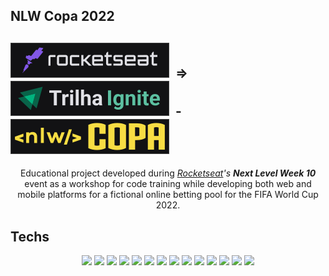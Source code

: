 ## NLW Copa 2022
## <img src="https://raw.githubusercontent.com/deltemp/nlw-copa-2022/main/web/src/assets/badges/rocketseat.svg">&nbsp;&nbsp;=>&nbsp;&nbsp;<img src="https://raw.githubusercontent.com/deltemp/nlw-copa-2022/main/web/src/assets/badges/trilhaignite.svg">&nbsp;&nbsp;-&nbsp;&nbsp;<img src="https://raw.githubusercontent.com/deltemp/nlw-copa-2022/main/web/src/assets/badges/nlwcopa.svg">

<p align="center">
Educational project developed during <cite><a href="https://rocketseat.com.br/" target="_blank">Rocketseat</a>'s <strong>Next Level Week 10</strong></cite> event as a workshop for code training while developing both web and mobile platforms for a fictional online betting pool for the FIFA World Cup 2022.
</p>

## Techs
<p align="center">
  <img src="https://img.shields.io/badge/JavaScript-F7DF1E?style=for-the-badge&logo=javascript&logoColor=black">
  <img src="https://img.shields.io/badge/TypeScript-3178C6?style=for-the-badge&logo=typescript&logoColor=white"/>
  <img src="https://img.shields.io/badge/Tailwind_CSS-06B6D4?style=for-the-badge&logo=tailwind-css&logoColor=white"/>
  <img src="https://img.shields.io/badge/Next.js-000000?style=for-the-badge&logo=nextdotjs&logoColor=white"/>
  <img src="https://img.shields.io/badge/Node.js-339933?style=for-the-badge&logo=nodedotjs&logoColor=white"/>
  <img src="https://img.shields.io/badge/React-61DAFB?style=for-the-badge&logo=react&logoColor=333333"/>
  <img src="https://img.shields.io/badge/React_Native-61DAFB?style=for-the-badge&logo=react&logoColor=333333"/>
  <img src="https://img.shields.io/badge/Expo-000020?style=for-the-badge&logo=expo&logoColor=white"/>
  <img src="https://img.shields.io/badge/Fastify.js-000000?style=for-the-badge&logo=fastify&logoColor=white"/>
  <img src="https://img.shields.io/badge/HTML5-E34F26?style=for-the-badge&logo=html5&logoColor=white"/>
  <img src="https://img.shields.io/badge/CSS3-1572B6?style=for-the-badge&logo=css3&logoColor=white"/>
  <img src="https://img.shields.io/badge/Insomnia-4000BF?style=for-the-badge&logo=insomnia&logoColor=white"/>
  <img src="https://img.shields.io/badge/Prisma-2D3748?style=for-the-badge&logo=Prisma&logoColor=white"/>
  <img src="https://img.shields.io/badge/SQLite-003B57?style=for-the-badge&logo=sqlite&logoColor=white"/>
</p>
